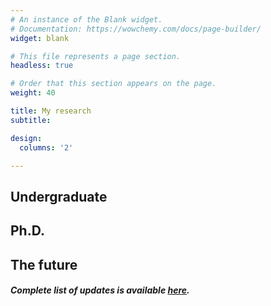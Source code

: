 ```yaml
---
# An instance of the Blank widget.
# Documentation: https://wowchemy.com/docs/page-builder/
widget: blank

# This file represents a page section.
headless: true

# Order that this section appears on the page.
weight: 40

title: My research
subtitle:

design:
  columns: '2'

---
```

## Undergraduate

## Ph.D.

## The future

##### Complete list of updates is available [here](./Publications/).